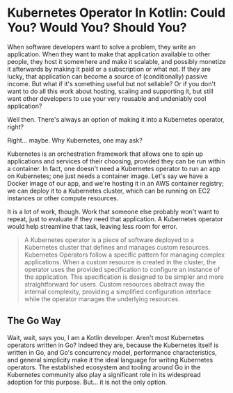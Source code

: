 # Kubernetes Operator In Kotlin: Could You? Would You? Should You?

When software developers want to solve a problem, they write an application.
When they want to make that application available to other people, they host it somewhere and make it scalable, and possibly monetize it afterwards by making it paid or a subscription or what not. If they are lucky, that application can become a source of (conditionally) passive income.
But what if it's something useful but not sellable? Or if you don't want to do all this work about hosting, scaling and supporting it, but still want other developers to use your very reusable and undeniably cool application?

Well then. There's always an option of making it into a Kubernetes operator, right?

Right... maybe. Why Kubernetes, one may ask?

Kubernetes is an orchestration framework that allows one to spin up applications and services of their choosing, provided they can be run within a container. In fact, one doesn't need a Kubernetes operator to run an app on Kubernetes; one just needs a container image. Let's say we have a Docker image of our app, and we're hosting it in an AWS container registry; we can deploy it to a Kubernetes cluster, which can be running on EC2 instances or other compute resources.

It is a lot of work, though. Work that someone else probably won't want to repeat, just to evaluate if they need that application. A Kubernetes operator would help streamline that task, leaving less room for error. 

> A Kubernetes operator is a piece of software deployed to a Kubernetes cluster that defines and manages custom resources. Kubernetes Operators follow a specific pattern for managing complex applications. When a custom resource is created in the cluster, the operator uses the provided specification to configure an instance of the application. This specification is designed to be simpler and more straightforward for users. Custom resources abstract away the internal complexity, providing a simplified configuration interface while the operator manages the underlying resources.

## The Go Way

Wait, wait, says you, I am a Kotlin developer. Aren't most Kubernetes operators written in Go?
Indeed they are, because the Kubernetes itself is written in Go, and Go's concurrency model, performance characteristics, and general simplicity make it the ideal language for writing Kubernetes operators. The established ecosystem and tooling around Go in the Kubernetes community also play a significant role in its widespread adoption for this purpose. But... it is not the only option.





